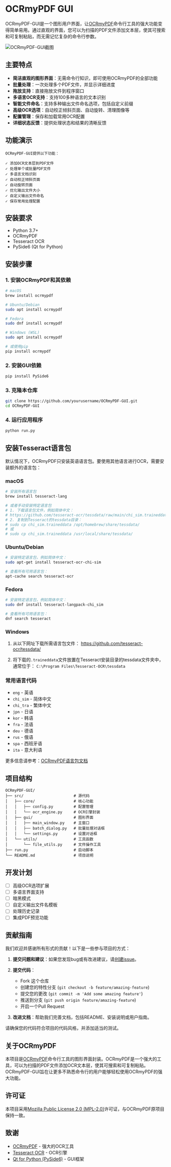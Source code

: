 # OCRmyPDF GUI

OCRmyPDF-GUI是一个图形用户界面，让[OCRmyPDF](https://github.com/ocrmypdf/OCRmyPDF)命令行工具的强大功能变得简单易用。通过直观的界面，您可以为扫描的PDF文件添加文本层，使其可搜索和可复制粘贴，而无需记忆复杂的命令行参数。

![OCRmyPDF-GUI截图](docs/images/screenshot.png)

## 主要特点

- **简洁直观的图形界面**：无需命令行知识，即可使用OCRmyPDF的全部功能
- **批量处理**：一次处理多个PDF文件，并显示详细进度
- **拖放支持**：直接拖放文件到程序窗口
- **多语言OCR支持**：支持100多种语言的文本识别
- **智能文件命名**：支持多种输出文件命名选项，包括自定义前缀
- **高级OCR选项**：自动校正倾斜页面、自动旋转、清理图像等
- **配置管理**：保存和加载常用OCR配置
- **详细状态反馈**：提供处理状态和结果的清晰反馈

## 功能演示

```
OCRmyPDF-GUI提供以下功能：

✓ 添加OCR文本层到PDF文件
✓ 处理单个或批量PDF文件
✓ 多语言文档识别
✓ 自动校正倾斜页面
✓ 自动旋转页面
✓ 优化输出文件大小
✓ 自定义输出文件命名
✓ 保存常用处理配置
```

## 安装要求

- Python 3.7+
- OCRmyPDF
- Tesseract OCR
- PySide6 (Qt for Python)

## 安装步骤

### 1. 安装OCRmyPDF和其依赖

```bash
# macOS
brew install ocrmypdf

# Ubuntu/Debian
sudo apt install ocrmypdf

# Fedora
sudo dnf install ocrmypdf

# Windows (WSL)
sudo apt install ocrmypdf

# 或使用pip
pip install ocrmypdf
```

### 2. 安装GUI依赖

```bash
pip install PySide6
```

### 3. 克隆本仓库

```bash
git clone https://github.com/yourusername/OCRmyPDF-GUI.git
cd OCRmyPDF-GUI
```

### 4. 运行应用程序

```bash
python run.py
```

## 安装Tesseract语言包

默认情况下，OCRmyPDF只安装英语语言包。要使用其他语言进行OCR，需要安装额外的语言包：

### macOS

```bash
# 安装所有语言包
brew install tesseract-lang

# 或者手动安装特定语言包
# 1. 下载语言包文件，例如简体中文：
# https://github.com/tesseract-ocr/tessdata/raw/main/chi_sim.traineddata
# 2. 复制到Tesseract的tessdata目录：
# sudo cp chi_sim.traineddata /opt/homebrew/share/tessdata/
# 或
# sudo cp chi_sim.traineddata /usr/local/share/tessdata/
```

### Ubuntu/Debian

```bash
# 安装特定语言包，例如简体中文：
sudo apt-get install tesseract-ocr-chi-sim

# 查看所有可用语言包：
apt-cache search tesseract-ocr
```

### Fedora

```bash
# 安装特定语言包，例如简体中文：
sudo dnf install tesseract-langpack-chi_sim

# 查看所有可用语言包：
dnf search tesseract
```

### Windows

1. 从以下网址下载所需语言包文件：
   https://github.com/tesseract-ocr/tessdata/

2. 将下载的`.traineddata`文件放置在Tesseract安装目录的tessdata文件夹中，通常位于：
   `C:\Program Files\Tesseract-OCR\tessdata`

### 常用语言代码

- `eng` - 英语
- `chi_sim` - 简体中文
- `chi_tra` - 繁体中文
- `jpn` - 日语
- `kor` - 韩语
- `fra` - 法语
- `deu` - 德语
- `rus` - 俄语
- `spa` - 西班牙语
- `ita` - 意大利语

更多信息请参考：[OCRmyPDF语言包文档](https://ocrmypdf.readthedocs.io/en/latest/languages.html)

## 项目结构

```
OCRmyPDF-GUI/
├── src/                      # 源代码
│   ├── core/                 # 核心功能
│   │   ├── config.py         # 配置管理
│   │   └── ocr_engine.py     # OCR引擎封装
│   ├── gui/                  # 图形界面
│   │   ├── main_window.py    # 主窗口
│   │   ├── batch_dialog.py   # 批量处理对话框
│   │   └── settings.py       # 设置对话框
│   └── utils/                # 工具函数
│       └── file_utils.py     # 文件操作工具
├── run.py                    # 启动脚本
└── README.md                 # 项目说明
```

## 开发计划

- [ ] 高级OCR选项扩展
- [ ] 多语言界面支持
- [ ] 暗黑模式
- [ ] 自定义输出文件名模板
- [ ] 处理历史记录
- [ ] 集成PDF预览功能

## 贡献指南

我们欢迎并感谢所有形式的贡献！以下是一些参与项目的方式：

1. **提交问题和建议**：如果您发现bug或有改进建议，请[创建issue](https://github.com/yourusername/OCRmyPDF-GUI/issues/new)。

2. **提交代码**：
   - Fork 这个仓库
   - 创建您的特性分支 (`git checkout -b feature/amazing-feature`)
   - 提交您的更改 (`git commit -m 'Add some amazing feature'`)
   - 推送到分支 (`git push origin feature/amazing-feature`)
   - 开启一个Pull Request

3. **改进文档**：帮助我们完善文档，包括README、安装说明或用户指南。

请确保您的代码符合项目的代码风格，并添加适当的测试。

## 关于OCRmyPDF

本项目是[OCRmyPDF](https://github.com/ocrmypdf/OCRmyPDF)命令行工具的图形界面封装。OCRmyPDF是一个强大的工具，可以为扫描的PDF文件添加OCR文本层，使其可搜索和可复制粘贴。OCRmyPDF-GUI旨在让更多不熟悉命令行的用户能够轻松使用OCRmyPDF的强大功能。

## 许可证

本项目采用[Mozilla Public License 2.0 (MPL-2.0)](https://www.mozilla.org/en-US/MPL/2.0/)许可证，与OCRmyPDF原项目保持一致。

## 致谢

- [OCRmyPDF](https://github.com/ocrmypdf/OCRmyPDF) - 强大的OCR工具
- [Tesseract OCR](https://github.com/tesseract-ocr/tesseract) - OCR引擎
- [Qt for Python (PySide6)](https://wiki.qt.io/Qt_for_Python) - GUI框架 